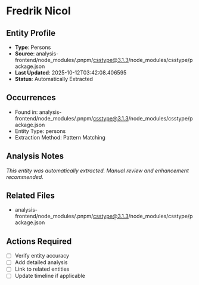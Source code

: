 # Fredrik Nicol

## Entity Profile
- **Type**: Persons
- **Source**: analysis-frontend/node_modules/.pnpm/csstype@3.1.3/node_modules/csstype/package.json
- **Last Updated**: 2025-10-12T03:42:08.406595
- **Status**: Automatically Extracted

## Occurrences
- Found in: analysis-frontend/node_modules/.pnpm/csstype@3.1.3/node_modules/csstype/package.json
- Entity Type: persons
- Extraction Method: Pattern Matching

## Analysis Notes
*This entity was automatically extracted. Manual review and enhancement recommended.*

## Related Files
- analysis-frontend/node_modules/.pnpm/csstype@3.1.3/node_modules/csstype/package.json

## Actions Required
- [ ] Verify entity accuracy
- [ ] Add detailed analysis
- [ ] Link to related entities
- [ ] Update timeline if applicable
